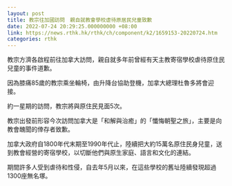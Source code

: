 ```yaml
---
layout: post
title: 教宗往加國訪問　親自就教會學校虐待原居民兒童致歉
date: 2022-07-24 20:29:25.000000000 +08:00
link: https://news.rthk.hk/rthk/ch/component/k2/1659153-20220724.htm
categories: rthk
---
```


教宗方濟各啟程前往加拿大訪問，親自就多年前曾經有天主教寄宿學校虐待原住民兒童的事件道歉。

因為膝痛85歲的教宗乘坐輪椅，由升降台協助登機，加拿大總理杜魯多將會迎接。

約一星期的訪問，教宗將與原住民見面5次。

教宗出發前形容今次訪問加拿大是「和解與治癒」的「懺悔朝聖之旅」，主要是向教會醜聞的倖存者致歉。

加拿大政府自1800年代末期至1990年代止，陸續把大約15萬名原住民身兒童，送到教會經營的寄宿學校，以切斷他們與原生家庭、語言和文化的連結。

期間許多人受到虐待和性侵，自去年5月以來，在這些學校的舊址陸續發現超過1300座無名塚。
